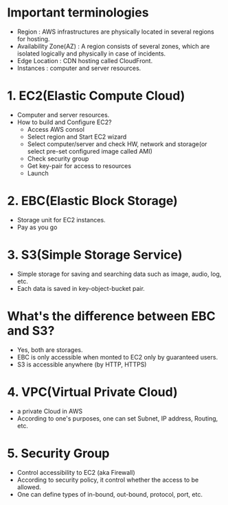 # Important terminologies 
- Region : AWS infrastructures are physically located in several regions for hosting. 
- Availability Zone(AZ) : A region consists of several zones, which are isolated logically and physically in case of incidents. 
- Edge Location : CDN hosting called CloudFront. 
- Instances : computer and server resources. 

# 1. EC2(Elastic Compute Cloud)
- Computer and server resources. 
- How to build and Configure EC2? 
    - Access AWS consol 
    - Select region and Start EC2 wizard 
    - Select computer/server and check HW, network and storage(or select pre-set configured image called AMI) 
    - Check security group 
    - Get key-pair for access to resources
    - Launch

# 2. EBC(Elastic Block Storage)
- Storage unit for EC2 instances. 
- Pay as you go

# 3. S3(Simple Storage Service) 
- Simple storage for saving and searching data such as image, audio, log, etc.
- Each data is saved in key-object-bucket pair. 

# What's the difference between EBC and S3? 
- Yes, both are storages. 
- EBC is only accessible when monted to EC2 only by guaranteed users. 
- S3 is accessible anywhere (by HTTP, HTTPS) 

# 4. VPC(Virtual Private Cloud) 
- a private Cloud in AWS
- According to one's purposes, one can set Subnet, IP address, Routing, etc. 

# 5. Security Group 
- Control accessibility to EC2 (aka Firewall) 
- According to security policy, it control whether the access to be allowed. 
- One can define types of in-bound, out-bound, protocol, port, etc. 
